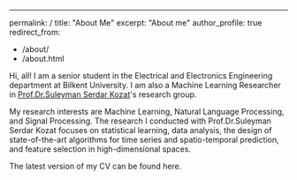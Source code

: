 ---
permalink: /
title: "About Me"
excerpt: "About me"
author_profile: true
redirect_from: 
  - /about/
  - /about.html

Hi, all! I am a senior student in the Electrical and Electronics Engineering department at Bilkent University. I am also a Machine Learning Researcher in [Prof.Dr.Suleyman Serdar Kozat](http://kilyos.ee.bilkent.edu.tr/~kozat/)'s research group.

My research interests are Machine Learning, Natural Language Processing, and Signal Processing. The research I conducted with Prof.Dr.Suleyman Serdar Kozat focuses on statistical learning, data analysis, the design of state-of-the-art algorithms for time series and spatio-temporal prediction, and feature selection in high-dimensional spaces. 

The latest version of my CV can be found here. 

